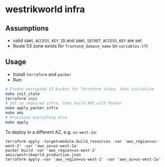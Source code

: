 # westrikworld infra

## Assumptions

- valid `$AWS_ACCESS_KEY_ID`  and `$AWS_SECRET_ACCESS_KEY` are set
- Route 53 zone exists for `frontend_domain_name` (in `variables.tf`)

## Usage

- Install `terraform` and `packer`
- Run:

```sh
# Create encrypted S3 bucket for Terraform state, then initialize
make init_state
terraform init
# Set up required infra, then build AMI with Packer
make apply_packer_infra
make ami
# Provision everything else
make apply
```

To deploy in a different AZ, e.g. `us-west-2a`:

```
terraform apply -target=module.build_resources -var 'aws_region=us-west-2' -var 'aws_az=us-west-2a'
packer build -var 'aws_region=us-west-2' amis/westrikworld_production.json
terraform apply -var 'aws_region=us-west-2' -var 'aws_az=us-west-2a'
```
